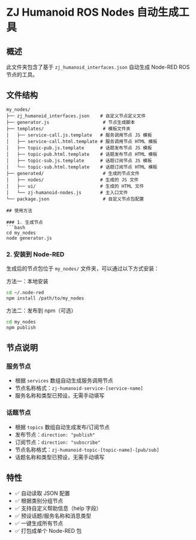 # ZJ Humanoid ROS Nodes 自动生成工具

## 概述
此文件夹包含了基于 `zj_humanoid_interfaces.json` 自动生成 Node-RED ROS 节点的工具。

## 文件结构
```
my_nodes/
├── zj_humanoid_interfaces.json    # 自定义节点定义文件
├── generator.js                    # 节点生成脚本
├── templates/                      # 模板文件夹
│   ├── service-call.js.template   # 服务调用节点 JS 模板
│   ├── service-call.html.template # 服务调用节点 HTML 模板
│   ├── topic-pub.js.template      # 话题发布节点 JS 模板
│   ├── topic-pub.html.template    # 话题发布节点 HTML 模板
│   ├── topic-sub.js.template      # 话题订阅节点 JS 模板
│   └── topic-sub.html.template    # 话题订阅节点 HTML 模板
├── generated/                      # 生成的节点文件
│   ├── nodes/                     # 生成的 JS 文件
│   ├── ui/                        # 生成的 HTML 文件
│   └── zj-humanoid-nodes.js       # 主入口文件
└── package.json                    # 自定义节点包配置

## 使用方法

### 1. 生成节点
```bash
cd my_nodes
node generator.js
```

### 2. 安装到 Node-RED
生成后的节点包位于 `my_nodes/` 文件夹，可以通过以下方式安装：

方法一：本地安装
```bash
cd ~/.node-red
npm install /path/to/my_nodes
```

方法二：发布到 npm（可选）
```bash
cd my_nodes
npm publish
```

## 节点说明

### 服务节点
- 根据 `services` 数组自动生成服务调用节点
- 节点名称格式：`zj-humanoid-service-[service-name]`
- 服务名称和类型已预设，无需手动填写

### 话题节点
- 根据 `topics` 数组自动生成发布/订阅节点
- 发布节点：`direction: "publish"`
- 订阅节点：`direction: "subscribe"`
- 节点名称格式：`zj-humanoid-topic-[topic-name]-[pub/sub]`
- 话题名称和类型已预设，无需手动填写

## 特性
- ✅ 自动读取 JSON 配置
- ✅ 根据类别分组节点
- ✅ 支持自定义帮助信息（help 字段）
- ✅ 预设话题/服务名称和消息类型
- ✅ 一键生成所有节点
- ✅ 打包成单个 Node-RED 包
